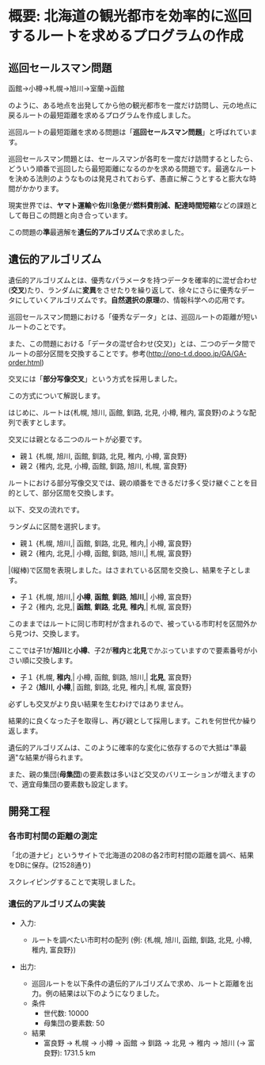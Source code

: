 # 概要: 北海道の観光都市を効率的に巡回するルートを求めるプログラムの作成

## 巡回セールスマン問題

函館→小樽→札幌→旭川→室蘭→函館

のように、ある地点を出発してから他の観光都市を一度だけ訪問し、元の地点に戻るルートの最短距離を求めるプログラムを作成しました。

巡回ルートの最短距離を求める問題は「**巡回セールスマン問題**」と呼ばれています。

巡回セールスマン問題とは、セールスマンが各町を一度だけ訪問するとしたら、どういう順番で巡回したら最短距離になるのかを求める問題です。最適なルートを決める法則のようなものは発見されておらず、愚直に解こうとすると膨大な時間がかかります。

現実世界では、**ヤマト運輸**や**佐川急便**が**燃料費削減、配達時間短縮**などの課題として毎日この問題と向き合っています。

この問題の**準**最適解を**遺伝的アルゴリズム**で求めました。

## 遺伝的アルゴリズム

遺伝的アルゴリズムとは、優秀なパラメータを持つデータを確率的に混ぜ合わせ(**交叉**)たり、ランダムに**変異**をさせたりを繰り返して、徐々にさらに優秀なデータにしていくアルゴリズムです。**自然選択の原理**の、情報科学への応用です。

巡回セールスマン問題における「優秀なデータ」とは、巡回ルートの距離が短いルートのことです。

また、この問題における「データの混ぜ合わせ(交叉)」とは、二つのデータ間でルートの部分区間を交換することです。参考(http://ono-t.d.dooo.jp/GA/GA-order.html)

交叉には「**部分写像交叉**」という方式を採用しました。

この方式について解説します。

はじめに、ルートは{札幌, 旭川, 函館, 釧路, 北見, 小樽, 稚内, 富良野}のような配列で表すとします。

交叉には親となる二つのルートが必要です。

- 親１ {札幌, 旭川, 函館, 釧路, 北見, 稚内, 小樽, 富良野}
- 親２ {稚内, 北見, 小樽, 函館, 釧路, 旭川, 札幌, 富良野}

ルートにおける部分写像交叉では、親の順番をできるだけ多く受け継ぐことを目的として、部分区間を交換します。

以下、交叉の流れです。

ランダムに区間を選択します。

- 親１ {札幌, 旭川,| 函館, 釧路, 北見, 稚内,| 小樽, 富良野}
- 親２ {稚内, 北見,| 小樽, 函館, 釧路, 旭川,| 札幌, 富良野}

|(縦棒)で区間を表現しました。はさまれている区間を交換し、結果を子とします。

- 子１ {札幌, 旭川,| **小樽**, **函館**, **釧路**, **旭川**,| 小樽, 富良野}
- 子２ {稚内, 北見,| **函館**, **釧路**, **北見**, **稚内**,| 札幌, 富良野}

このままではルートに同じ市町村が含まれるので、被っている市町村を区間外から見つけ、交換します。

ここでは子1が**旭川**と**小樽**、子2が**稚内**と**北見**でかぶっていますので要素番号が小さい順に交換します。

- 子１ {札幌,   **稚内**,| 小樽, 函館, 釧路, 旭川,| **北見**, 富良野}
- 子２ {**旭川**, **小樽**,| 函館, 釧路, 北見, 稚内,| 札幌,   富良野}

必ずしも交叉がより良い結果を生むわけではありません。

結果的に良くなった子を取得し、再び親として採用します。これを何世代か繰り返します。

遺伝的アルゴリズムは、このように確率的な変化に依存するので大抵は"準最適"な結果が得られます。

また、親の集団(**母集団**)の要素数は多いほど交叉のバリエーションが増えますので、適宜母集団の要素数も設定します。

## 開発工程

### 各市町村間の距離の測定

「北の道ナビ」というサイトで北海道の208の各2市町村間の距離を調べ、結果をDBに保存。(21528通り)

スクレイピングすることで実現しました。

### 遺伝的アルゴリズムの実装

- 入力:
  - ルートを調べたい市町村の配列 (例: {札幌, 旭川, 函館, 釧路, 北見, 小樽, 稚内, 富良野})

- 出力:
  - 巡回ルートを以下条件の遺伝的アルゴリズムで求め、ルートと距離を出力。例の結果は以下のようになりました。
  - 条件
    - 世代数: 10000
    - 母集団の要素数: 50
  - 結果
    - 富良野 -> 札幌 -> 小樽 -> 函館 -> 釧路 -> 北見 -> 稚内 -> 旭川 (-> 富良野): 1731.5 km
